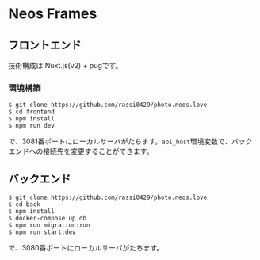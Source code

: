 # Neos Frames

## フロントエンド
技術構成は Nuxt.js(v2) + pugです。

### 環境構築
```shell
$ git clone https://github.com/rassi0429/photo.neos.love
$ cd frontend
$ npm install
$ npm run dev
```
で、3081番ポートにローカルサーバがたちます。`api_host`環境変数で、バックエンドへの接続先を変更することができます。



## バックエンド
```shell
$ git clone https://github.com/rassi0429/photo.neos.love
$ cd back
$ npm install
$ docker-compose up db
$ npm run migration:run
$ npm run start:dev
```
で、3080番ポートにローカルサーバがたちます。